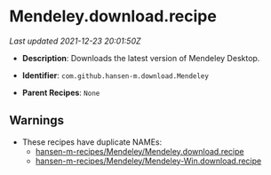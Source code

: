 # Mendeley.download.recipe

_Last updated 2021-12-23 20:01:50Z_

- **Description**: Downloads the latest version of Mendeley Desktop.

- **Identifier**: `com.github.hansen-m.download.Mendeley`

- **Parent Recipes**: `None`


## Warnings

- These recipes have duplicate NAMEs:
    - [hansen-m-recipes/Mendeley/Mendeley.download.recipe](/autopkg-dupe-tracker/hansen-m-recipes/Mendeley/Mendeley.download.recipe)
    - [hansen-m-recipes/Mendeley/Mendeley-Win.download.recipe](/autopkg-dupe-tracker/hansen-m-recipes/Mendeley/Mendeley-Win.download.recipe)